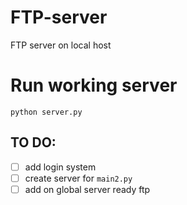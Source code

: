 # FTP-server
FTP server on local host

# Run working server
`python server.py`

TO DO:
--------
- [ ] add login system 
- [ ] create server for `main2.py` 
- [ ] add on global server ready ftp
